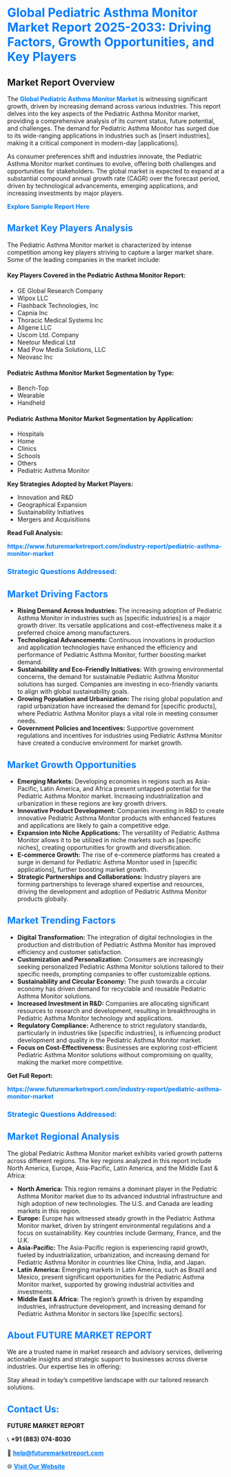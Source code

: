 <h1 style="color: #007BFF;">Global Pediatric Asthma Monitor Market Report 2025-2033: Driving Factors, Growth Opportunities, and Key Players</h1>

<section id="overview">
<h2>Market Report Overview</h2>
<p>The <a href="https://www.futuremarketreport.com/industry-report/pediatric-asthma-monitor-market" style="color: #007BFF; text-decoration: none;"><strong>Global Pediatric Asthma Monitor Market</strong></a> is witnessing significant growth, driven by increasing demand across various industries. This report delves into the key aspects of the Pediatric Asthma Monitor market, providing a comprehensive analysis of its current status, future potential, and challenges. The demand for Pediatric Asthma Monitor has surged due to its wide-ranging applications in industries such as [insert industries], making it a critical component in modern-day [applications].</p>
<p>As consumer preferences shift and industries innovate, the Pediatric Asthma Monitor market continues to evolve, offering both challenges and opportunities for stakeholders. The global market is expected to expand at a substantial compound annual growth rate (CAGR) over the forecast period, driven by technological advancements, emerging applications, and increasing investments by major players.</p>
</section>

<section id="overview">
<p><a href="https://www.futuremarketreport.com/request-sample/reportId=122253" style="color: #007BFF; text-decoration: none;"><strong>Explore Sample Report Here</strong></a></p>
</section>

<section id="key-players">
<h2 style="color: #007BFF;">Market Key Players Analysis</h2>
<p>The Pediatric Asthma Monitor market is characterized by intense competition among key players striving to capture a larger market share. Some of the leading companies in the market include:</p>
<h4>Key Players Covered in the Pediatric Asthma Monitor Report:</h4>
<ul><li>GE Global Research Company</li><li>Wipox LLC</li><li>Flashback Technologies, Inc</li><li>Capnia Inc</li><li>Thoracic Medical Systems Inc</li><li>Allgene LLC</li><li>Uscom Ltd. Company</li><li>Neetour Medical Ltd</li><li>Mad Pow Media Solutions, LLC</li><li>Neovasc Inc</li></ul>
<h4>Pediatric Asthma Monitor Market Segmentation by Type:</h4>
<ul><li>Bench-Top</li><li>Wearable</li><li>Handheld</li></ul>

<h4>Pediatric Asthma Monitor Market Segmentation by Application:</h4>
<ul><li>Hospitals</li><li>Home</li><li>Clinics</li><li>Schools</li><li>Others</li><li>Pediatric Asthma Monitor</li></ul>
<p><strong>Key Strategies Adopted by Market Players:</strong></p>
<ul>
<li>Innovation and R&D</li>
<li>Geographical Expansion</li>
<li>Sustainability Initiatives</li>
<li>Mergers and Acquisitions</li>
</ul>
</section>

<section>
<p><strong>Read Full Analysis: </strong></p><a href="https://www.futuremarketreport.com/industry-report/pediatric-asthma-monitor-market" style="color: #007BFF; text-decoration: none;"><strong>https://www.futuremarketreport.com/industry-report/pediatric-asthma-monitor-market</strong></a>
<h3 style="color: #007BFF;">Strategic Questions Addressed:</h3>
</section>

<section id="driving-factors">
<h2 style="color: #007BFF;">Market Driving Factors</h2>
<ul>
<li><strong>Rising Demand Across Industries:</strong> The increasing adoption of Pediatric Asthma Monitor in industries such as [specific industries] is a major growth driver. Its versatile applications and cost-effectiveness make it a preferred choice among manufacturers.</li>
<li><strong>Technological Advancements:</strong> Continuous innovations in production and application technologies have enhanced the efficiency and performance of Pediatric Asthma Monitor, further boosting market demand.</li>
<li><strong>Sustainability and Eco-Friendly Initiatives:</strong> With growing environmental concerns, the demand for sustainable Pediatric Asthma Monitor solutions has surged. Companies are investing in eco-friendly variants to align with global sustainability goals.</li>
<li><strong>Growing Population and Urbanization:</strong> The rising global population and rapid urbanization have increased the demand for [specific products], where Pediatric Asthma Monitor plays a vital role in meeting consumer needs.</li>
<li><strong>Government Policies and Incentives:</strong> Supportive government regulations and incentives for industries using Pediatric Asthma Monitor have created a conducive environment for market growth.</li>
</ul>
</section>

<section id="growth-opportunities">
<h2 style="color: #007BFF;">Market Growth Opportunities</h2>
<ul>
<li><strong>Emerging Markets:</strong> Developing economies in regions such as Asia-Pacific, Latin America, and Africa present untapped potential for the Pediatric Asthma Monitor market. Increasing industrialization and urbanization in these regions are key growth drivers.</li>
<li><strong>Innovative Product Development:</strong> Companies investing in R&D to create innovative Pediatric Asthma Monitor products with enhanced features and applications are likely to gain a competitive edge.</li>
<li><strong>Expansion into Niche Applications:</strong> The versatility of Pediatric Asthma Monitor allows it to be utilized in niche markets such as [specific niches], creating opportunities for growth and diversification.</li>
<li><strong>E-commerce Growth:</strong> The rise of e-commerce platforms has created a surge in demand for Pediatric Asthma Monitor used in [specific applications], further boosting market growth.</li>
<li><strong>Strategic Partnerships and Collaborations:</strong> Industry players are forming partnerships to leverage shared expertise and resources, driving the development and adoption of Pediatric Asthma Monitor products globally.</li>
</ul>
</section>

<section id="trending-factors">
<h2 style="color: #007BFF;">Market Trending Factors</h2>
<ul>
<li><strong>Digital Transformation:</strong> The integration of digital technologies in the production and distribution of Pediatric Asthma Monitor has improved efficiency and customer satisfaction.</li>
<li><strong>Customization and Personalization:</strong> Consumers are increasingly seeking personalized Pediatric Asthma Monitor solutions tailored to their specific needs, prompting companies to offer customizable options.</li>
<li><strong>Sustainability and Circular Economy:</strong> The push towards a circular economy has driven demand for recyclable and reusable Pediatric Asthma Monitor solutions.</li>
<li><strong>Increased Investment in R&D:</strong> Companies are allocating significant resources to research and development, resulting in breakthroughs in Pediatric Asthma Monitor technology and applications.</li>
<li><strong>Regulatory Compliance:</strong> Adherence to strict regulatory standards, particularly in industries like [specific industries], is influencing product development and quality in the Pediatric Asthma Monitor market.</li>
<li><strong>Focus on Cost-Effectiveness:</strong> Businesses are exploring cost-efficient Pediatric Asthma Monitor solutions without compromising on quality, making the market more competitive.</li>
</ul>
</section>

<section>
<p><strong>Get Full Report: </strong></p><a href="https://www.futuremarketreport.com/industry-report/pediatric-asthma-monitor-market" style="color: #007BFF; text-decoration: none;"><strong>https://www.futuremarketreport.com/industry-report/pediatric-asthma-monitor-market</strong></a>
<h3 style="color: #007BFF;">Strategic Questions Addressed:</h3>
</section>


<section id="regional-analysis">
<h2 style="color: #007BFF;">Market Regional Analysis</h2>
<p>The global Pediatric Asthma Monitor market exhibits varied growth patterns across different regions. The key regions analyzed in this report include North America, Europe, Asia-Pacific, Latin America, and the Middle East & Africa:</p>
<ul>
<li><strong>North America:</strong> This region remains a dominant player in the Pediatric Asthma Monitor market due to its advanced industrial infrastructure and high adoption of new technologies. The U.S. and Canada are leading markets in this region.</li>
<li><strong>Europe:</strong> Europe has witnessed steady growth in the Pediatric Asthma Monitor market, driven by stringent environmental regulations and a focus on sustainability. Key countries include Germany, France, and the U.K.</li>
<li><strong>Asia-Pacific:</strong> The Asia-Pacific region is experiencing rapid growth, fueled by industrialization, urbanization, and increasing demand for Pediatric Asthma Monitor in countries like China, India, and Japan.</li>
<li><strong>Latin America:</strong> Emerging markets in Latin America, such as Brazil and Mexico, present significant opportunities for the Pediatric Asthma Monitor market, supported by growing industrial activities and investments.</li>
<li><strong>Middle East & Africa:</strong> The region’s growth is driven by expanding industries, infrastructure development, and increasing demand for Pediatric Asthma Monitor in sectors like [specific sectors].</li>
</ul>
</section>

<footer>
<h2 style="color: #007BFF;">About FUTURE MARKET REPORT</h2>
<p>We are a trusted name in market research and advisory services, delivering actionable insights and strategic support to businesses across diverse industries. Our expertise lies in offering:</p>

<p>Stay ahead in today’s competitive landscape with our tailored research solutions.</p>

<h2 style="color: #007BFF;">Contact Us:</h2>
<p><strong>FUTURE MARKET REPORT</strong></p>
<p>📞 <strong>+91 (883) 074-8030</strong></p>
<p>📧 <strong><a href="mailto:help@futuremarketreport.com" style="color: #007BFF;">help@futuremarketreport.com</a></strong></p>
<p>🌐 <strong><a href="https://www.futuremarketreport.com/" style="color: #007BFF;">Visit Our Website</a></strong></p>
</footer>